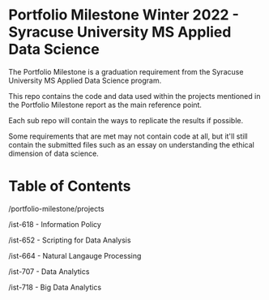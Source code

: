 # Portfolio Milestone Winter 2022 - Syracuse University MS Applied Data Science
The Portfolio Milestone is a graduation requirement from the Syracuse University MS Applied Data Science program.

This repo contains the code and data used within the projects mentioned in the Portfolio Milestone report as the main reference point.


Each sub repo will contain the ways to replicate the results if possible.


Some requirements that are met may not contain code at all, but it'll still contain the submitted files such as an essay on understanding the ethical dimension of data science.

# Table of Contents
/portfolio-milestone/projects
   
   
   /ist-618 - Information Policy
   
   /ist-652 - Scripting for Data Analysis
   
   /ist-664 - Natural Langauge Processing
   
   /ist-707 - Data Analytics
   
   /ist-718 - Big Data Analytics
